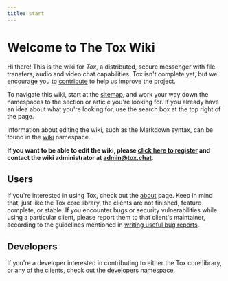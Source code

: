 ```yaml
---
title: start
---
```


# Welcome to The Tox Wiki
Hi there! This is the wiki for _Tox_, a distributed, secure messenger with file transfers, audio and video chat capabilities. Tox isn't complete yet, but we encourage you to [contribute] to help us improve the project.

To navigate this wiki, start at the [sitemap], and work your way down the namespaces to the section or article you're looking for. If you already have an idea about what you're looking for, use the search box at the top right of the page.

Information about editing the wiki, such as the Markdown syntax, can be found in the [wiki] namespace.

**If you want to be able to edit the wiki, please [click here to register] and contact the wiki administrator at <admin@tox.chat>**.

## Users
If you're interested in using Tox, check out the [about] page. Keep in mind that, just like the Tox core library, the clients are not finished, feature complete, or stable. If you encounter bugs or security vulnerabilities while using a particular client, please report them to that client's maintainer, according to the guidelines mentioned in [writing useful bug reports].

## Developers
If you're a developer interested in contributing to either the Tox core library, or any of the clients, check out the [developers] namespace.

[FAQ]: /about/faq/
[Binaries]: /binaries/
[Installing Tox]: /install/
[Compiling toxcore]: https://github.com/irungentoo/toxcore/blob/master/INSTALL.md
[Clients]: /clients/
[Guides]: /guides/
[Troubleshooting]: /about/troubleshooting/
[Community]: /community/
[Nodes]: /nodes/
[Google Summer of Code]: /developers/gsoc/#general_information

[about]: /about/the-tox-project/
[sitemap]: /sitemap/
[contribute]: /contributing/
[wiki]: /wiki/
[click here to register]: /users/register
[writing useful bug reports]: /about/bug-report/
[developers]: /developers/
